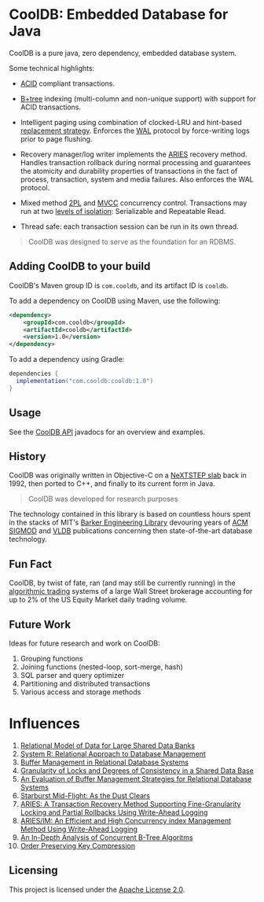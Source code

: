 # CoolDB: Embedded Database for Java

CoolDB is a pure java, zero dependency, embedded database system.

Some technical highlights:

* [ACID](https://en.wikipedia.org/wiki/ACID) compliant transactions.

* [B+tree](https://en.wikipedia.org/wiki/B%2B_tree) indexing (multi-column and non-unique support) with support for ACID
  transactions.

* Intelligent paging using combination of clocked-LRU and
  hint-based [replacement strategy](https://en.wikipedia.org/wiki/Page_replacement_algorithm#Clock). Enforces
  the [WAL](https://en.wikipedia.org/wiki/Write-ahead_logging) protocol by force-writing logs prior to page flushing.

* Recovery manager/log writer implements
  the [ARIES](https://en.wikipedia.org/wiki/Algorithms_for_Recovery_and_Isolation_Exploiting_Semantics)
  recovery method. Handles transaction rollback during normal processing and guarantees the atomicity and durability
  properties of transactions in the fact of process, transaction, system and media failures. Also enforces the WAL
  protocol.

* Mixed method [2PL](https://en.wikipedia.org/wiki/Two-phase_locking)
  and [MVCC](https://en.wikipedia.org/wiki/Multiversion_concurrency_control) concurrency control. Transactions may run
  at two [levels of isolation](https://en.wikipedia.org/wiki/Isolation_(database_systems)): Serializable and Repeatable
  Read.

* Thread safe: each transaction session can be run in its own thread.

> CoolDB was designed to serve as the foundation for an RDBMS.

## Adding CoolDB to your build

CoolDB's Maven group ID is `com.cooldb`, and its artifact ID is `cooldb`.

To add a dependency on CoolDB using Maven, use the following:

```xml
<dependency>
    <groupId>com.cooldb</groupId>
    <artifactId>cooldb</artifactId>
    <version>1.0</version>
</dependency>
```

To add a dependency using Gradle:

```gradle
dependencies {
  implementation("com.cooldb:cooldb:1.0")
}
```

## Usage

See the [CoolDB API]() javadocs for an overview and examples.

## History

CoolDB was originally written in Objective-C on a [NeXTSTEP slab](https://en.wikipedia.org/wiki/NeXTstation) back in
1992, then ported to C++, and finally to its current form in Java.

> CoolDB was developed for research purposes

The technology contained in this library is based on countless hours spent in the stacks of
MIT's [Barker Engineering Library](https://libraries.mit.edu/barker/) devouring years
of [ACM SIGMOD](https://sigmod.org) and [VLDB](https://dl.acm.org/conference/vldb) publications concerning then
state-of-the-art database technology.

## Fun Fact

CoolDB, by twist of fate, ran (and may still be currently running) in
the [algorithmic trading](https://en.wikipedia.org/wiki/Algorithmic_trading) systems of a large Wall Street brokerage
accounting for up to 2% of the US Equity Market daily trading volume.

## Future Work

Ideas for future research and work on CoolDB:

1. Grouping functions
1. Joining functions (nested-loop, sort-merge, hash)
1. SQL parser and query optimizer
1. Partitioning and distributed transactions
1. Various access and storage methods

# Influences

1. [Relational Model of Data for Large Shared Data Banks](http://avid.cs.umass.edu/courses/645/s2006/codd.pdf)
1. [System R: Relational Approach to Database Management](https://dl.acm.org/doi/pdf/10.1145/320455.320457)
1. [Buffer Management in Relational Database Systems](http://citeseerx.ist.psu.edu/viewdoc/download?doi=10.1.1.137.8362&rep=rep1&type=pdf)
1. [Granularity of Locks and Degrees of Consistency in a Shared Data Base](https://citeseerx.ist.psu.edu/viewdoc/download;jsessionid=FDF91C045A64BF3AEA3000AD006818A7?doi=10.1.1.92.8248&rep=rep1&type=pdf)
1. [An Evaluation of Buffer Management Strategies for Relational Database Systems](http://www.vldb.org/conf/1985/P127.PDF)
1. [Starburst Mid-Flight: As the Dust Clears](http://citeseerx.ist.psu.edu/viewdoc/download;jsessionid=368F5072014DFD0DA7EC7D1FB6FC8A7D?doi=10.1.1.874.9020&rep=rep1&type=pdf)
1. [ARIES: A Transaction Recovery Method Supporting Fine-Granularity Locking and Partial Rollbacks Using Write-Ahead Logging](https://web.stanford.edu/class/cs345d-01/rl/aries.pdf)
1. [ARIES/lM: An Efficient and High Concurrency index Management Method Using Write-Ahead Logging](https://www.ics.uci.edu/~cs223/papers/p371-mohan.pdf)
1. [An In-Depth Analysis of Concurrent B-Tree Algoritms](https://apps.dtic.mil/sti/pdfs/ADA232287.pdf)
1. [Order Preserving Key Compression](http://bitsavers.trailing-edge.com/pdf/dec/tech_reports/CRL-94-3.pdf)

## Licensing

This project is licensed under the [Apache License 2.0](http://www.apache.org/licenses/LICENSE-2.0).
